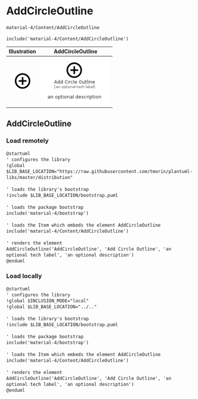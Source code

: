 # AddCircleOutline


```text
material-4/Content/AddCircleOutline
```

```text
include('material-4/Content/AddCircleOutline')
```



| Illustration | AddCircleOutline |
| :---: | :---: |
| ![illustration for Illustration](../../material-4/Content/AddCircleOutline.png) | ![illustration for AddCircleOutline](../../material-4/Content/AddCircleOutline.Local.png) |




## AddCircleOutline

### Load remotely
```plantuml
@startuml
' configures the library
!global $LIB_BASE_LOCATION="https://raw.githubusercontent.com/tmorin/plantuml-libs/master/distribution"

' loads the library's bootstrap
!include $LIB_BASE_LOCATION/bootstrap.puml

' loads the package bootstrap
include('material-4/bootstrap')

' loads the Item which embeds the element AddCircleOutline
include('material-4/Content/AddCircleOutline')

' renders the element
AddCircleOutline('AddCircleOutline', 'Add Circle Outline', 'an optional tech label', 'an optional description')
@enduml
```

### Load locally
```plantuml
@startuml
' configures the library
!global $INCLUSION_MODE="local"
!global $LIB_BASE_LOCATION="../.."

' loads the library's bootstrap
!include $LIB_BASE_LOCATION/bootstrap.puml

' loads the package bootstrap
include('material-4/bootstrap')

' loads the Item which embeds the element AddCircleOutline
include('material-4/Content/AddCircleOutline')

' renders the element
AddCircleOutline('AddCircleOutline', 'Add Circle Outline', 'an optional tech label', 'an optional description')
@enduml
```

